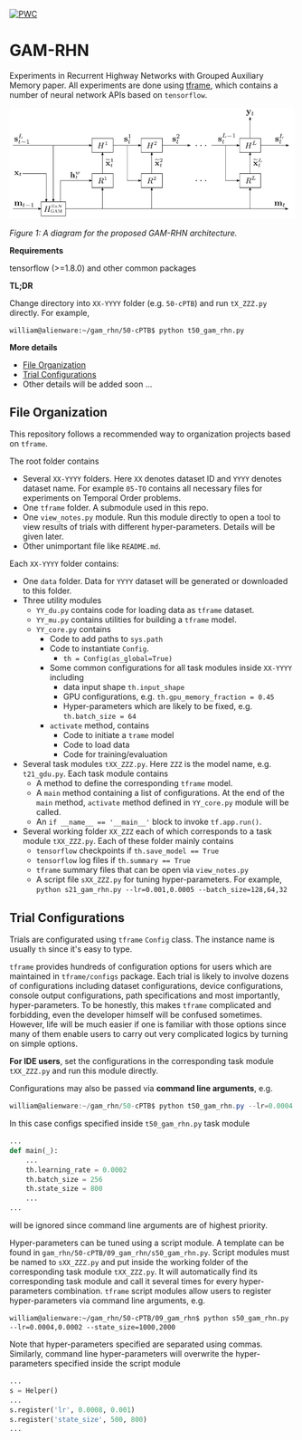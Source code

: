 [![PWC](https://img.shields.io/endpoint.svg?url=https://paperswithcode.com/badge/recurrent-highway-networks-with-grouped/language-modelling-on-penn-treebank-character)](https://paperswithcode.com/sota/language-modelling-on-penn-treebank-character?p=recurrent-highway-networks-with-grouped)

GAM-RHN
=========
Experiments in Recurrent Highway Networks with Grouped Auxiliary Memory paper.
All experiments are done using [tframe](https://github.com/WilliamRo/tframe), which contains a number of neural network APIs based on ```tensorflow```.

![fig1](https://github.com/WilliamRo/gam_rhn/blob/master/figures/gam_rhn_diagram.png?raw=true)

*Figure 1: A diagram for the proposed GAM-RHN architecture.*

**Requirements**

tensorflow (>=1.8.0) and other common packages

**TL;DR**

Change directory into `XX-YYYY` folder (e.g. `50-cPTB`) and run `tX_ZZZ.py` directly. For example,

```shell
william@alienware:~/gam_rhn/50-cPTB$ python t50_gam_rhn.py
```

**More details**

- [File Organization](#file-organization)
- [Trial Configurations](#trial-configurations)
- Other details will be added soon ...

## File Organization

This repository follows a recommended way to organization projects based on `tframe`.

The root folder contains

- Several `XX-YYYY` folders. Here `XX` denotes dataset ID and `YYYY` denotes dataset name. For example `05-TO` contains all necessary files for experiments on Temporal Order problems.
- One `tframe` folder. A submodule used in this repo.
- One `view_notes.py` module. Run this module directly to open a tool to view results of trials with different hyper-parameters. Details will be given later.
- Other unimportant file like `README.md`.

Each `XX-YYYY` folder contains:

- One `data` folder. Data for `YYYY` dataset will be generated or downloaded to this folder.
- Three utility modules
  - `YY_du.py` contains code for loading data as `tframe` dataset.
  - `YY_mu.py` contains utilities for building a `tframe` model.
  - `YY_core.py` contains
    - Code to add paths to `sys.path`
    - Code to instantiate `Config`. 
      - `th = Config(as_global=True)`
    - Some common configurations for all task modules inside `XX-YYYY` including 
      - data input shape `th.input_shape`
      - GPU configurations, e.g. `th.gpu_memory_fraction = 0.45`
      - Hyper-parameters which are likely to be fixed, e.g. `th.batch_size = 64` 
    - `activate` method, contains
      - Code to initiate a `trame` model
      - Code to load data
      - Code for training/evaluation
- Several task modules `tXX_ZZZ.py`. Here `ZZZ` is the model name, e.g. `t21_gdu.py`.  Each task module contains 
  - A method to define the corresponding `tframe` model. 
  - A `main` method containing a list of configurations. At the end of the `main` method, `activate` method defined in `YY_core.py` module will be called.
  - An `if __name__ == '__main__'` block to invoke `tf.app.run()`.
- Several working folder `XX_ZZZ` each of which corresponds to a task module `tXX_ZZZ.py`. Each of these folder mainly contains
  - `tensorflow` checkpoints if `th.save_model == True`
  - `tensorflow` log files if `th.summary == True`
  - `tframe` summary files that can be open via `view_notes.py`
  - A script file `sXX_ZZZ.py` for tuning hyper-parameters. For example, `python s21_gam_rhn.py --lr=0.001,0.0005 --batch_size=128,64,32` 

## Trial Configurations

Trials are configurated using `tframe` `Config` class. The instance name is usually `th` since it's easy to type. 

`tframe` provides hundreds of configuration options for users which are maintained in `tframe/configs` package. Each trial is likely to involve dozens of configurations including dataset configurations, device configurations, console output configurations, path specifications and most importantly, hyper-parameters. To be honestly, this makes `tframe` complicated and forbidding, even the developer himself will be confused sometimes. However, life will be much easier if one is familiar with those options since many of them enable users to carry out very complicated logics by turning on simple options.

**For IDE users**, set the configurations in the corresponding task module `tXX_ZZZ.py` and run this module directly.

Configurations may also be passed via **command line arguments**, e.g.

```powershell
william@alienware:~/gam_rhn/50-cPTB$ python t50_gam_rhn.py --lr=0.0004 --batch_size=128 --state_size=1000
```

In this case configs specified inside `t50_gam_rhn.py` task module

```python
...
def main(_):
    ...
    th.learning_rate = 0.0002
    th.batch_size = 256
    th.state_size = 800
    ...
...
```

will be ignored since command line arguments are of highest priority.

Hyper-parameters can be tuned using a script module. A template can be found in `gam_rhn/50-cPTB/09_gam_rhn/s50_gam_rhn.py`. Script modules must be named to `sXX_ZZZ.py` and put inside the working folder of the corresponding task module `tXX_ZZZ.py`. It will automatically find its corresponding task module and call it several times for every hyper-parameters combination. `tframe` script modules allow users to register hyper-parameters via command line arguments, e.g. 

```shell
william@alienware:~/gam_rhn/50-cPTB/09_gam_rhn$ python s50_gam_rhn.py --lr=0.0004,0.0002 --state_size=1000,2000
```

Note that hyper-parameters specified are separated using commas. Similarly, command line hyper-parameters will overwrite the hyper-parameters specified inside the script module

```python
...
s = Helper()
...
s.register('lr', 0.0008, 0.001)
s.register('state_size', 500, 800)
...
```








